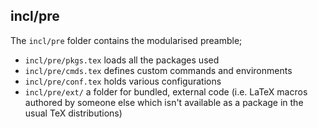 ## incl/pre

The `incl/pre` folder contains the modularised preamble;

  * `incl/pre/pkgs.tex` loads all the packages used
  * `incl/pre/cmds.tex` defines custom commands and environments
  * `incl/pre/conf.tex` holds various configurations
  * `incl/pre/ext/` a folder for bundled, external code (i.e. LaTeX macros authored by someone else which isn't available as a package in the usual TeX distributions)
